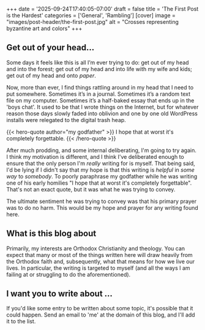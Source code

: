 +++
date = '2025-09-24T17:40:05-07:00'
draft = false
title = 'The First Post is the Hardest'
categories = ['General', 'Rambling']
[cover]
image = "images/post-header/the-first-post.jpg"
alt = "Crosses representing byzantine art and colors"
+++

## Get out of your head...

Some days it feels like this is all I’m ever trying to do: get out of my head and into the forest; get out of my head and into life with my wife and kids; get out of my head and onto _paper_.

Now, more than ever, I find things rattling around in my head that I need to put somewhere. Sometimes it’s in a journal. Sometimes it’s a random text file on my computer. Sometimes it’s a half-baked essay that ends up in the 'boys chat'. It used to be that I wrote things on the Internet, but for whatever reason those days slowly faded into oblivion and one by one old WordPress installs were relegated to the digital trash heap.

{{< hero-quote author="my godfather" >}}
I hope that at worst it's completely forgettable.
{{< /hero-quote >}}

After much prodding, and some internal deliberating, I'm going to try again. I think my motivation is different, and I think I've deliberated enough to ensure that the only person I'm _really_ writing for is myself. That being said, I'd be lying if I didn't say that my hope is that this writing is _helpful_ in _some way_ to _somebody_. To poorly paraphrase my godfather while he was writing one of his early homilies "I hope that at worst it's completely forgettable". That's not an exact quote, but it was what he was trying to convey. 

The ultimate sentiment he was trying to convey was that his primary prayer was to do no harm. This would be my hope and prayer for any writing found here.

## What is this blog about

Primarily, my interests are Orthodox Christianity and theology. You can expect that many or most of the things written here will draw heavily from the Orthodox faith and, subsequently, what that means for how we live our lives. In particular, the writing is targeted to myself (and all the ways I am failing at or struggling to do the aforementioned).

## I want you to write about ... 

If you'd like some entry to be written about some topic, it's possible that it could happen. Send an email to 'me' at the domain of this blog, and I'll add it to the list.

